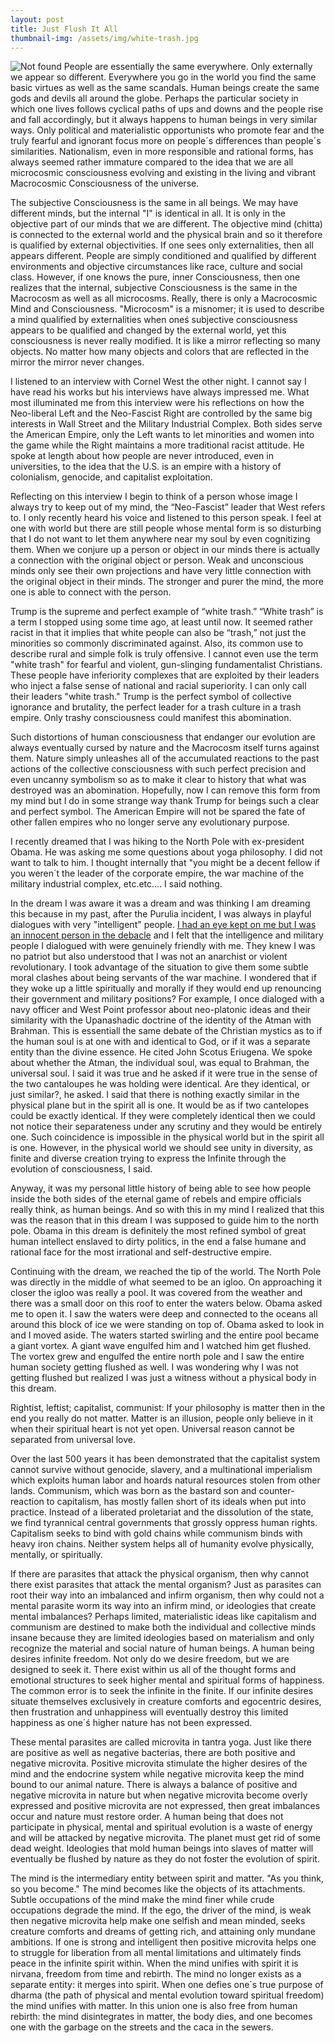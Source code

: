 ```yaml
---
layout: post
title: Just Flush It All
thumbnail-img: /assets/img/white-trash.jpg
---
```

<img src="{{ 'assets/img/white-trash.jpg' | relative_url }}" alt="Not found" />
People are essentially the same everywhere. Only externally we appear so different. Everywhere you go in the world you find the same basic virtues as well as the same scandals. Human beings create the same gods and devils all around the globe. Perhaps the particular society in which one lives follows cyclical paths of ups and downs and the people rise and fall accordingly, but it always happens to human beings in very similar ways. Only political and materialistic opportunists who promote fear and the truly fearful and ignorant focus more on people´s differences than people´s similarities. Nationalism, even in more responsible and rational forms, has always seemed rather immature compared to the idea that we are all microcosmic consciousness evolving and existing in the living and vibrant Macrocosmic Consciousness of the universe.  
  
The subjective Consciousness is the same in all beings. We may have different minds, but the internal "I" is identical in all. It is only in the objective part of our minds that we are different. The objective mind (chitta) is connected to the external world and the physical brain and so it therefore is qualified by external objectivities. If one sees only externalities, then all appears different. People are simply conditioned and qualified by different environments and objective circumstances like race, culture and social class. However, if one knows the pure, inner Consciousness, then one realizes that the internal, subjective Consciousness is the same in the Macrocosm as well as all microcosms. Really, there is only a Macrocosmic Mind and Consciousness. "Microcosm" is a misnomer; it is used to describe a mind qualified by externalities when oneś subjective consciousness appears to be qualified and changed by the external world, yet this consciousness is never really modified. It is like a mirror reflecting so many objects. No matter how many objects and colors that are reflected in the mirror the mirror never changes.  
  
I listened to an interview with Cornel West the other night. I cannot say I have read his works but his interviews have always impressed me. What most illuminated me from this interview were his reflections on how the Neo-liberal Left and the Neo-Fascist Right are controlled by the same big interests in Wall Street and the Military Industrial Complex. Both sides serve the American Empire, only the Left wants to let minorities and women into the game while the Right maintains a more traditional racist attitude. He spoke at length about how people are never introduced, even in universities, to the idea that the U.S. is an empire with a history of colonialism, genocide, and capitalist exploitation.  
  
Reflecting on this interview I begin to think of a person whose image I always try to keep out of my mind, the “Neo-Fascist” leader that West refers to. I only recently heard his voice and listened to this person speak. I feel at one with world but there are still people whose mental form is so disturbing that I do not want to let them anywhere near my soul by even cognitizing them. When we conjure up a person or object in our minds there is actually a connection with the original object or person. Weak and unconscious minds only see their own projections and have very little connection with the original object in their minds. The stronger and purer the mind, the more one is able to connect with the person.  
  
Trump is the supreme and perfect example of “white trash.” “White trash” is a term I stopped using some time ago, at least until now. It seemed rather racist in that it implies that white people can also be “trash,” not just the minorities so commonly discriminated against. Also, its common use to describe rural and simple folk is truly offensive. I cannot even use the term "white trash" for fearful and violent, gun-slinging fundamentalist Christians.  These people have inferiority complexes that are exploited by their leaders who inject a false sense of national and racial superiority.  I can only call their leaders "white trash."  Trump is the perfect symbol of collective ignorance and brutality, the perfect leader for a trash culture in a trash empire. Only trashy consciousness could manifest this abomination.  
  
Such distortions of human consciousness that endanger our evolution are always eventually cursed by nature and the Macrocosm itself turns against them. Nature simply unleashes all of the accumulated reactions to the past actions of the collective consciousness with such perfect precision and even uncanny symbolism so as to make it clear to history that what was destroyed was an abomination. Hopefully, now I can remove this form from my mind but I do in some strange way thank Trump for beings such a clear and perfect symbol. The American Empire will not be spared the fate of other fallen empires who no longer serve any evolutionary purpose.  
  
I recently dreamed that I was hiking to the North Pole with ex-president Obama.  He was asking me some questions about yoga philosophy.  I did not want to talk to him.  I thought internally that "you might be a decent fellow if you weren´t the leader of the corporate empire, the war machine of the military industrial complex, etc.etc....  I said nothing.    
  
In the dream I was aware it was a dream and was thinking I am dreaming this because in my past, after the Purulia incident, I was always in playful dialogues with very "intelligent" people.   [I had an eye kept on me but I was an innocent person in the debacle](https://williamenck.github.io/the-debate/) and I felt that the intelligence and military people I dialogued with were genuinely friendly with me.  They knew I was no patriot but also understood that I was not an anarchist or violent revolutionary.  I took advantage of the situation to give them some subtle moral clashes about being servants of the war machine.  I wondered that if they woke up a little spiritually and morally if they would end up renouncing their government and military positions?  For example, I once dialoged with a navy officer and West Point professor about neo-platonic ideas and their similarity with the Upanashadic doctrine of the identity of the Atman with Brahman.  This is essentiall the same debate of the Christian mystics as to if the human soul is at one with and identical to God, or if it was a separate entity than the divine essence.  He cited John Scotus Eriugena.  We spoke about whether the Atman, the individual soul, was equal to Brahman, the universal soul.  I said it was true and he asked if it were true in the sense of the two cantaloupes he was holding were identical.  Are they identical, or just similar?, he asked.  I said that there is nothing exactly similar in the physical plane but in the spirit all is one.  It would be as if two cantelopes could be exactly identical.  If they were completely identical then we could not notice their separateness under any scrutiny and they would be entirely one.  Such coincidence is impossible in the physical world but in the spirit all is one.  However, in the physical world we should see unity in diversity, as finite and diverse creation trying to express the Infinite through the evolution of consciousness, I said.  
  
Anyway, it was my personal little history of being able to see how people inside the both sides of the eternal game of rebels and empire officials really think, as human beings.  And so with this in my mind I realized that this was the reason that in this dream I was supposed to guide him to the north pole.  Obama in this dream is definitely the most refined symbol of great human intellect enslaved to dirty politics, in the end a false humane and rational face for the most irrational and self-destructive empire.    
  
Continuing with the dream, we reached the tip of the world.  The North Pole was directly in the middle of what seemed to be an igloo.  On approaching it closer the igloo was really a pool.  It was covered from the weather and there was a small door on this roof to enter the waters below.  Obama asked me to open it.  I saw the waters were deep and connected to the oceans all around this block of ice we were standing on top of.  Obama asked to look in and I moved aside.  The waters started swirling and the entire pool became a giant vortex.  A giant wave engulfed him and I watched him get flushed.  The vortex grew and engulfed the entire north pole and I saw the entire human society getting flushed as well.  I was wondering why I was not getting flushed but realized I was just a witness without a physical body in this dream.  
  
Rightist, leftist; capitalist, communist:  If your philosophy is matter then in the end you really do not matter.  Matter is an illusion, people only believe in it when their spiritual heart is not yet open.  Universal reason cannot be separated from universal love.    
  
Over the last 500 years it has been demonstrated that the capitalist system cannot survive without genocide, slavery, and a multinational imperialism which exploits human labor and hoards natural resources stolen from other lands. Communism, which was born as the bastard son and counter-reaction to capitalism, has mostly fallen short of its ideals when put into practice. Instead of a liberated proletariat and the dissolution of the state, we find tyrannical central governments that grossly oppress human rights. Capitalism seeks to bind with gold chains while communism binds with heavy iron chains. Neither system helps all of humanity evolve physically, mentally, or spiritually.  
  
If there are parasites that attack the physical organism, then why cannot there exist parasites that attack the mental organism? Just as parasites can root their way into an imbalanced and infirm organism, then why could not a mental parasite worm its way into an infirm mind, or ideologies that create mental imbalances? Perhaps limited, materialistic ideas like capitalism and communism are destined to make both the individual and collective minds insane because they are limited ideologies based on materialism and only recognize the material and social nature of human beings. A human being desires infinite freedom. Not only do we desire freedom, but we are designed to seek it. There exist within us all of the thought forms and emotional structures to seek higher mental and spiritual forms of happiness. The common error is to seek the infinite in the finite. If our infinite desires situate themselves exclusively in creature comforts and egocentric desires, then frustration and unhappiness will eventually destroy this limited happiness as one´ś higher nature has not been expressed.  
  
These mental parasites are called microvita in tantra yoga. Just like there are positive as well as negative bacterias, there are both positive and negative microvita. Positive microvita stimulate the higher desires of the mind and the endocrine system while negative microvita keep the mind bound to our animal nature. There is always a balance of positive and negative microvita in nature but when negative microvita become overly expressed and positive microvita are not expressed, then great imbalances occur and nature must restore order. A human being that does not participate in physical, mental and spiritual evolution is a waste of energy and will be attacked by negative microvita. The planet must get rid of some dead weight. Ideologies that mold human beings into slaves of matter will eventually be flushed by nature as they do not foster the evolution of spirit.  
  
The mind is the intermediary entity between spirit and matter. "As you think, so you become." The mind becomes like the objects of its attachments. Subtle occupations of the mind make the mind finer while crude occupations degrade the mind. If the ego, the driver of the mind, is weak then negative microvita help make one selfish and mean minded, seeks creature comforts and dreams of getting rich, and attaining only mundane ambitions. If one is strong and intelligent then positive microvita helps one to struggle for liberation from all mental limitations and ultimately finds peace in the infinite spirit within. When the mind unifies with spirit it is nirvana, freedom from time and rebirth. The mind no longer exists as a separate entity: it merges into spirit. When one defies one´s true purpose of dharma (the path of physical and mental evolution toward spiritual freedom) the mind unifies with matter. In this union one is also free from human rebirth: the mind disintegrates in matter, the body dies, and one becomes one with the garbage on the streets and the caca in the sewers.

